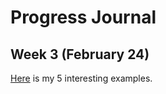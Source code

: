 # Progress Journal
## Week 3 (February 24)

[Here](files/example_homework_0.html) is my 5 interesting examples. 
